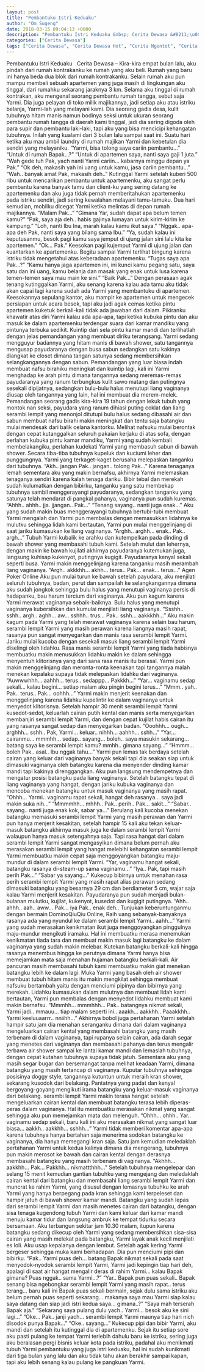```yaml
---
layout: post
title: "Pembantuku Istri Keduaku"
author: "Om Sugeng"
date: 2018-03-15 09:04:13 +0000
description: "Pembantuku Istri Keduaku &nbsp; Cerita Dewasa &#8211;\u00a0Kira-kira empat bulan lalu, aku pindah dari rumah kontrakanku ke rumah yang aku beli. Rumah yang baru ini hanya beda dua blok dari rumah kontraka..."
categories: ["Cerita Dewasa"]
tags: ["Cerita Dewasa", "Cerita Dewasa Hot", "Cerita Ngentot", "Cerita Panas", "Kumpulan Cerita Dewasa"]
---
```



Pembantuku Istri Keduaku
&nbsp;
Cerita Dewasa &#8211; Kira-kira empat bulan lalu, aku pindah dari rumah kontrakanku ke rumah yang aku beli. Rumah yang baru ini hanya beda dua blok dari rumah kontrakanku. Selain rumah aku pun mampu membeli sebuah apartemen yang juga masih di lingkungan aku tinggal, dari rumahku sekarang jaraknya 3 km. Selama aku tinggal di rumah kontrakan, aku mengenal seorang pembantu rumah tangga, sebut saja Yarmi. Dia juga pelayan di toko milik majikannya, jadi setiap aku atau istriku belanja, Yarmi-lah yang melayani kami. Dia seorang gadis desa, kulit tubuhnya hitam manis namun bodinya seksi untuk ukuran seorang pembantu rumah tangga di daerah kami tinggal, jadi dia sering digoda oleh para supir dan pembantu laki-laki, tapi aku yang bisa mencicipi kehangatan tubuhnya. Inilah yang kualami dari 3 bulan lalu sampai saat ini.
Suatu hari ketika aku mau ambil laundry di rumah majikan Yarmi dan kebetulan dia sendiri yang melayaniku.
&#8220;Yarmi, bisa tolong saya cariin pembantu&#8230;&#8221;
&#8220;Untuk di rumah Bapak&#8230;?&#8221;
&#8220;Untuk di apartemen saya, nanti saya gaji 1 juta.&#8221;
&#8220;Wah gede tuh Pak, yach nanti Yarmi cariin&#8230; kabarnya minggu depan ya Pak.&#8221;
&#8220;Ok deh, makasih yah ini uang untuk kamu, jasa cariin pembantu&#8230;&#8221;
&#8220;Wah.. banyak amat Pak, makasih deh..&#8221;
Kutinggal Yarmi setelah kuberi 500 ribu untuk mencarikan pembantu untuk apartemenku, aku sangat perlu pembantu karena banyak tamu dan client-ku yang sering datang ke apartemenku dan aku juga tidak pernah memberitahukan apartemenku pada istriku sendiri, jadi sering kewalahan melayani tamu-tamuku.
Dua hari kemudian, mobilku dicegat Yarmi ketika melintas di depan rumah majikannya.
&#8220;Malam Pak&#8230;&#8221;
&#8220;Gimana Yar, sudah dapat apa belum temen kamu?&#8221;
&#8220;Pak, saya aja deh.. habis gajinya lumayan untuk kirim-kirim ke kampung.&#8221;
&#8220;Loh, nanti Ibu Ina, marah kalau kamu ikut saya.&#8221;
&#8220;Nggak.. apa-apa deh Pak, nanti saya yang bilang sama Ibu.&#8221;
&#8220;Ya, sudah kalau ini keputusanmu, besok pagi kamu saya jemput di ujung jalan sini lalu kita ke apartemen.&#8221;
&#8220;Ok&#8230; Pak.&#8221;
Keesokan pagi kujemput Yarmi di ujung jalan dan kuantarkan ke apartemenku. Begitu sampai Yarmi terlihat bingung karena istriku tidak mengetahui atas keberadaan apartemenku.
&#8220;Tugas saya apa Pak&#8230;?&#8221;
&#8220;Kamu hanya jaga apartemen ini, ini kunci kamu pegang satu, saya satu dan ini uang, kamu belanja dan masak yang enak untuk lusa karena temen-temen saya mau main ke sini.&#8221;
&#8220;Baik Pak&#8230;&#8221;
Dengan perasaan agak tenang kutinggalkan Yarmi, aku senang karena kalau ada tamu aku tidak akan capai lagi karena sudah ada Yarmi yang membantuku di apartemen.
Keesokannya sepulang kantor, aku mampir ke apartemen untuk mengecek persiapan untuk acara besok, tapi aku jadi agak cemas ketika pintu apartemen kuketuk berkali-kali tidak ada jawaban dari dalam. Pikiranku khawatir atas diri Yarmi kalau ada apa-apa, tapi ketika kubuka pintu dan aku masuk ke dalam apartemenku terdengar suara dari kamar mandiku yang pintunya terbuka sedikit. Kuintip dari sela pintu kamar mandi dan terlihatlah dengan jelas pemandangan yang membuat diriku terangsang. Yarmi sedang mengguyur badannya yang hitam manis di bawah shower, satu tangannya mengusap payudaranya dengan busa sabun sedangkan satu kakinya diangkat ke closet dimana tangan satunya sedang membersihkan selangkangannya dengan sabun.
Pemandangan yang luar biasa indah membuat nafsu birahiku meningkat dan kuintip lagi, kali ini Yarmi menghadap ke arah pintu dimana tangannya sedang meremas-remas payudaranya yang ranum terbungkus kulit sawo matang dan putingnya sesekali dipijatnya, sedangkan bulu-bulu halus menutupi liang vaginanya diusap oleh tangannya yang lain, hal ini membuat dia merem-melek. Pemandangan seorang gadis kira-kira 19 tahun dengan lekuk tubuh yang montok nan seksi, payudara yang ranum dihiasi puting coklat dan liang serambi lempit yang menonjol ditutupi bulu halus sedang dibasahi air dan sabun membuat nafsu birahi makin meningkat dan tentu saja batangku mulai mendesak dari balik celana kantorku.
Melihat nafsuku mulai berontak dengan cepat kutanggalkan seluruh pakaian kerjaku di atas sofa, dengan perlahan kubuka pintu kamar mandiku, Yarmi yang sudah kembali membelakangiku, perlahan kudekati Yarmi yang membasuh sabun di bawah shower. Secara tiba-tiba tubuhnya kupeluk dan kuciumi leher dan punggungnya. Yarmi yang terkaget-kaget berusaha melepaskan tanganku dari tubuhnya. &#8220;Akh.. jangan Pak.. jangan.. tolong Pak&#8230;&#8221; Karena tenaganya lemah sementara aku yang makin bernafsu, akhirnya Yarmi melemaskan tenaganya sendiri karena kalah tenaga dariku. Bibir tebal dan merekah sudah kulumatkan dengan bibirku, tanganku yang satu membekap tubuhnya sambil menggerayangi payudaranya, sedangkan tanganku yang satunya telah mendarat di pangkal pahanya, vaginanya pun sudah kuremas.
&#8220;Ahhh.. ahhh.. jja. jjangan.. Pak&#8230;&#8221;
&#8220;Tenang sayang.. nanti juga enak&#8230;&#8221;
Aku yang sudah makin buas menggerayangi tubuhnya bertubi-tubi membuat Yarmi mengalah dan Yarmi pun membalas dengan memasukkan lidahnya ke mulutku sehingga lidah kami bertautan, Yarmi pun mulai menggelinjang di saat jariku kumasukan ke liang vaginanya. &#8220;Arghh.. arghh&#8230; enak.. Pak.. argh&#8230;&#8221; Tubuh Yarmi kubalik ke arahku dan kutempelkan pada dinding di bawah shower yang membasahi tubuh kami. Setelah mulut dan lehernya, dengan makin ke bawah kujilati akhirnya payudaranya kutemukan juga, langsung kuhisap kukenyot, putingnya kugigit. Payudaranya kenyal sekali seperti busa. Yarmi makin menggelinjang karena tanganku masih merambah liang vaginanya. &#8220;Argh.. akkkhh&#8230; akhh&#8230; terus.. Pak&#8230; enak&#8230; terus&#8230;&#8221; Agen Poker Online Aku pun mulai turun ke bawah setelah payudara, aku menjilati seluruh tubuhnya, badan, perut dan sampailah ke selangkangannya dimana aku sudah jongkok sehingga bulu halus yang menutupi vaginanya persis di hadapanku, bau harum tercium dari vaginanya.
Aku pun kagum karena Yarmi merawat vaginanya sebaik-baiknya. Bulu halus yang menutupi vaginanya kubersihkan dan kumulai menjilati liang vaginanya. &#8220;Ssshh.. sshh.. argh.. aghh&#8230; aw&#8230; sshhh.. trus&#8230; Pak.. sshh&#8230; aakkkhh&#8230;&#8221; Aku makin kagum pada Yarmi yang telah merawat vaginanya karena selain bau harum, serambi lempit Yarmi yang masih perawan karena liangnya masih rapat, rasanya pun sangat menyegarkan dan manis rasa serambi lempit Yarmi. Jariku mulai kucoba dengan sesekali masuk liang serambi lempit Yarmi diselingi oleh lidahku. Rasa manis serambi lempit Yarmi yang tiada habisnya membuatku makin menusukkan lidahku makin ke dalam sehingga menyentuh klitorisnya yang dari sana rasa manis itu berasal. Yarmi pun makin menggelinjang dan meronta-ronta keenakan tapi tangannya malah menekan kepalaku supaya tidak melepaskan lidahku dari vaginanya.
&#8220;Auwwwhhh&#8230; aahhh&#8230; terus.. sedappp&#8230; Pakkkh&#8230;&#8221;
&#8220;Yar&#8230; vaginamu sedap sekali&#8230; kalau begini&#8230; setiap malam aku pingin begini terus&#8230;&#8221;
&#8220;Mmm.. yah.. Pak.. terus.. Pak&#8230; oohhh&#8230;&#8221;
Yarmi makin menjerit keenakan dan menggelinjang karena lidahku kupelintir ke dalam vaginanya untuk menyedot klitorisnya. Setelah hampir 30 menit serambi lempit Yarmi kusedot-sedot, keluarlah cairan putih kental dan manis serta menyegarkan membanjiri serambi lempit Yarmi, dan dengan cepat kujilat habis cairan itu yang rasanya sangat sedap dan menyegarkan badan.
&#8220;Ooohhh&#8230; ough&#8230; arghhh&#8230; sshh.. Pak, Yarmi&#8230; keluar.. nihhh&#8230; aahhh&#8230; sshh&#8230;&#8221;
&#8220;Yar&#8230; cairanmu&#8230; mmmhh&#8230; sedap.. sayang&#8230; boleh.. saya masukin sekarang&#8230; batang saya ke serambi lempit kamu? mmhh.. gimana sayang&#8230;&#8221;
&#8220;Hmmm&#8230; boleh Pak.. asal.. Ibu nggak tahu&#8230;&#8221;
Yarmi pun lemas tak berdaya setelah cairan yang keluar dari vaginanya banyak sekali tapi dia seakan siap untuk dimasuki vaginanya oleh batangku karena dia menyender dinding kamar mandi tapi kakinya direnggangkan. Aku pun langsung mendempetnya dan mengatur posisi batangku pada liang vaginanya. Setelah batangku tepat di liang vaginanya yang hangat, dengan jariku kubuka vaginanya dan mencoba menekan batangku untuk masuk vaginanya yang masih rapat.
&#8220;Ohhh&#8230; Yarmi.. vaginamu rapat sekali, hangat deh rasanya&#8230; saya jadi makin suka nih&#8230;&#8221;
&#8220;Mmmmhh&#8230; mhhh.. Pak.. perih.. Pak&#8230; sakit&#8230;&#8221;
&#8220;Sabar.. sayang.. nanti juga enak kok, sabar ya&#8230;&#8221;
Berulang kali kucoba menekan batangku memasuki serambi lempit Yarmi yang masih perawan dan Yarmi pun hanya menjerit kesakitan, setelah hampir 15 kali aku tekan keluar-masuk batangku akhirnya masuk juga ke dalam serambi lempit Yarmi walaupun hanya masuk setengahnya saja. Tapi rasa hangat dari dalam serambi lempit Yarmi sangat mengasyikan dimana belum pernah aku merasakan serambi lempit yang hangat melebihi kehangatan serambi lempit Yarmi membuatku makin cepat saja menggoyangkan batangku maju-mundur di dalam serambi lempit Yarmi.
&#8220;Yar, vaginamu hangat sekali, batangku rasanya di-steam-up sama vaginamu&#8230;&#8221;
&#8220;Iya.. Pak, tapi masih perih Pak&#8230;&#8221;
&#8220;Sabar ya sayang&#8230;&#8221;
Kukecup bibirnya untuk menahan rasa perih serambi lempit Yarmi yang masih rapat alias perawan sedang dimasuki batangku yang besarnya 29 cm dan berdiameter 5 cm, wajar saja kalau Yarmi menjerit kesakitan. Payudaranya pun sudah menjadi bulan-bulanan mulutku, kujilat, kukenyot, kusedot dan kugigit putingnya. &#8220;Ahh.. ahhh.. aah.. aww&#8230; Pak&#8230; iya Pak.. enak deh..
Tunjukan keberuntunganmu dengan bermain DominoQiuQiu Online, Raih uang sebanyak-banyaknya
rasanya ada yang nyundul ke dalam serambi lempit Yarmi.. aahh&#8230;&#8221; Yarmi yang sudah merasakan kenikmatan ikut juga menggoyangkan pinggulnya maju-mundur mengikuti iramaku. Hal ini membuatku merasa menemukan kenikmatan tiada tara dan membuat makin masuk lagi batangku ke dalam vaginanya yang sudah makin melebar.
Kutekan batangku berkali-kali hingga rasanya menembus hingga ke perutnya dimana Yarmi hanya bisa memejamkan mata saja menahan hujaman batangku berkali-kali. Air pancuran masih membasahi tubuh kami membuatku makin giat menekan batangku lebih ke dalam lagi. Muka Yarmi yang basah oleh air shower membuat tubuh hitam manis itu makin mengkilat sehingga membuat nafsuku bertambah yaitu dengan menciumi pipinya dan bibirnya yang merekah. Lidahku kumasukan dalam mulutnya dan membuat lidah kami bertautan, Yarmi pun membalas dengan menyedot lidahku membuat kami makin bernafsu. &#8220;Mmmhh&#8230; mmmhhh&#8230; Pak.. batangnya nikmat sekali, Yarmi jadi.. mmauu&#8230; tiap malam seperti ini.. aaakh&#8230; aakkhh.. Paaakkhh.. Yarmi keeluuaarrr.. nniihh&#8230;&#8221;
Akhirnya bobol juga pertahanan Yarmi setelah hampir satu jam dia menahan seranganku dimana dari dalam vaginanya mengeluarkan cairan kental yang membasahi batangku yang masih terbenam di dalam vaginanya, tapi rupanya selain cairan, ada darah segar yang menetes dari vaginanya dan membasahi pahanya dan terus mengalir terbawa air shower sampai ke lantai kamar mandi dan lemaslah tubuhnya, dengan cepat kutahan tubuhnya supaya tidak jatuh. Sementara aku yang masih segar bugar dan bersemangat tanpa melihat keadaan Yarmi, dimana batangku yang masih tertancap di vaginanya. Kuputar tubuhnya sehingga posisinya doggy style, tangannya kutuntun untuk meraih kran shower, sekarang kusodok dari belakang. Pantatnya yang padat dan kenyal bergoyang-goyang mengikuti irama batangku yang keluar-masuk vaginanya dari belakang.
serambi lempit Yarmi makin terasa hangat setelah mengeluarkan cairan kental dan membuat batangku terasa lebih diperas-peras dalam vaginanya. Hal itu membuatku merasakan nikmat yang sangat sehingga aku pun memejamkan mata dan melenguh. &#8220;Ohhh&#8230; ohhh.. Yar.. vaginamu sedap sekali, baru kali ini aku merasakan nikmat yang sangat luar biasa&#8230; aakkh.. aakkhh&#8230; sshhh&#8230;&#8221; Yarmi tidak memberi komentar apa-apa karena tubuhnya hanya bertahan saja menerima sodokan batangku ke vaginanya, dia hanya memegangi kran saja. Satu jam kemudian meledaklah pertahanan Yarmi untuk kedua kalinya dimana dia mengerang, tubuhnya pun makin merosot ke bawah dan cairan kental dengan derasnya membasahi batangku yang masih terbenam di vaginanya. &#8220;Akhhh&#8230; aakkhh&#8230; Pak&#8230; Pakkhh&#8230; nikmattthhh&#8230;&#8221;
Setelah tubuhnya mengelepar dan selang 15 menit kemudian gantian tubuhku yang mengejang dan meledaklah cairan kental dari batangku dan membasahi liang serambi lempit Yarmi dan muncrat ke rahim Yarmi, yang disusul dengan lemasnya tubuhku ke arah Yarmi yang hanya berpegang pada kran sehingga kami terpeleset dan hampir jatuh di bawah shower kamar mandi. Batangku yang sudah lepas dari serambi lempit Yarmi dan masih menetes cairan dari batangku, dengan sisa tenaga kugendong tubuh Yarmi dan kami keluar dari kamar mandi menuju kamar tidur dan langsung ambruk ke tempat tidurku secara bersamaan.
Aku terbangun sekitar jam 10.30 malam, itupun karena batangku sedang dikecup oleh Yarmi yang sedang membersihkan sisa-sisa cairan yang masih melekat pada batangku, Yarmi layak anak kecil menjilati es loli. Aku usap kepalanya dengan lembut. Setelah agak kering Yarmi bergeser sehingga muka kami berhadapan. Dia pun menciumi pipi dan bibirku.
&#8220;Pak.. Yarmi puas deh&#8230; batang Bapak nikmat sekali pada saat menyodok-nyodok serambi lempit Yarmi, Yarmi jadi kepingin tiap hari deh, apalagi di saat air hangat mengalir deras di rahim Yarmi&#8230; kalau Bapak gimana? Puas nggak.. sama Yarmi&#8230;?&#8221;
&#8220;Yar.. Bapak pun puas sekali.. Bapak senang bisa ngebongkar serambi lempit Yarmi yang masih rapat.. terus terang&#8230; baru kali ini Bapak puas sekali bermain, sejak dulu sama istriku aku belum pernah puas seperti sekarang&#8230; makanya saya mau Yarmi siap kalau saya datang dan siap jadi istri kedua saya&#8230; gimana..?&#8221;
&#8220;Saya mah terserah Bapak aja.&#8221;
&#8220;Sekarang saya pulang dulu yach.. Yarmi&#8230; besok aku ke sini lagi&#8230;&#8221;
&#8220;Oke&#8230; Pak.. janji yach&#8230; serambi lempit Yarmi maunya tiap hari nich disodok punya Bapak&#8230;&#8221;
&#8220;Oke.. sayang&#8230;&#8221;
Kukecup pipi dan bibir Yarmi, aku mandi dan setelah itu kutinggal dia di apartemenku. Sejak itu setiap sore aku pasti pulang ke tempat Yarmi terlebih dahulu baru ke istriku, sering juga aku beralasan pergi bisnis keluar kota pada istriku, padahal aku menikmati tubuh Yarmi pembantuku yang juga istri keduaku, hal ini sudah kunikmati dari tiga bulan yang lalu dan aku tidak tahu akan berakhir sampai kapan, tapi aku lebih senang kalau pulang ke pangkuan Yarmi.
